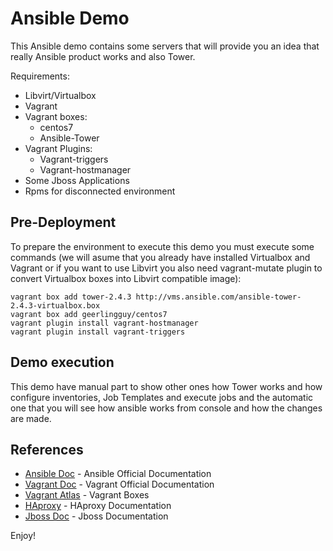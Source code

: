 # Ansible Demo
This Ansible demo contains some servers that will provide you an idea that really Ansible product works and also Tower.

Requirements:
- Libvirt/Virtualbox
- Vagrant
- Vagrant boxes:
  - centos7
  - Ansible-Tower
- Vagrant Plugins:
  - Vagrant-triggers
  - Vagrant-hostmanager
- Some Jboss Applications
- Rpms for disconnected environment

## Pre-Deployment
To prepare the environment to execute this demo you must execute some commands (we will asume that you already have installed Virtualbox and Vagrant or if you want to use Libvirt you also need vagrant-mutate plugin to convert Virtualbox boxes into Libvirt compatible image):

```
vagrant box add tower-2.4.3 http://vms.ansible.com/ansible-tower-2.4.3-virtualbox.box
vagrant box add geerlingguy/centos7
vagrant plugin install vagrant-hostmanager
vagrant plugin install vagrant-triggers
```

## Demo execution
This demo have manual part to show other ones how Tower works and how configure inventories, Job Templates and execute jobs and the automatic one that you will see how ansible works from console and how the changes are made.

## References
- [Ansible Doc](http://docs.ansible.com/ansible/index.html) - Ansible Official Documentation
- [Vagrant Doc](https://www.vagrantup.com/docs/) - Vagrant Official Documentation
- [Vagrant Atlas](https://atlas.hashicorp.com/boxes/search) - Vagrant Boxes
- [HAproxy](https://cbonte.github.io/haproxy-dconv/configuration-1.5.html) - HAproxy Documentation
- [Jboss Doc](https://access.redhat.com/documentation/es/jboss-enterprise-application-platform) - Jboss Documentation


Enjoy!
